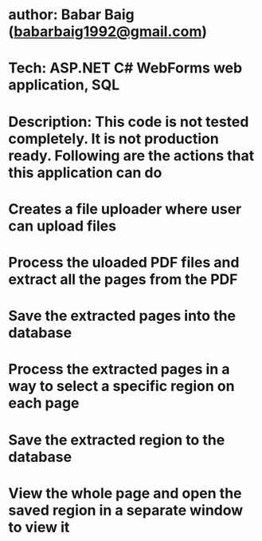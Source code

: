 # author: Babar Baig (babarbaig1992@gmail.com)
# Tech: ASP.NET C# WebForms web application, SQL
# Description: This code is not tested completely. It is not production ready. Following are the actions that this application can do
# Creates a file uploader where user can upload files
# Process the uloaded PDF files and extract all the pages from the PDF
# Save the extracted pages into the database
# Process the extracted pages in a way to select a specific region on each page
# Save the extracted region to the database
# View the whole page and open the saved region in a separate window to view it
